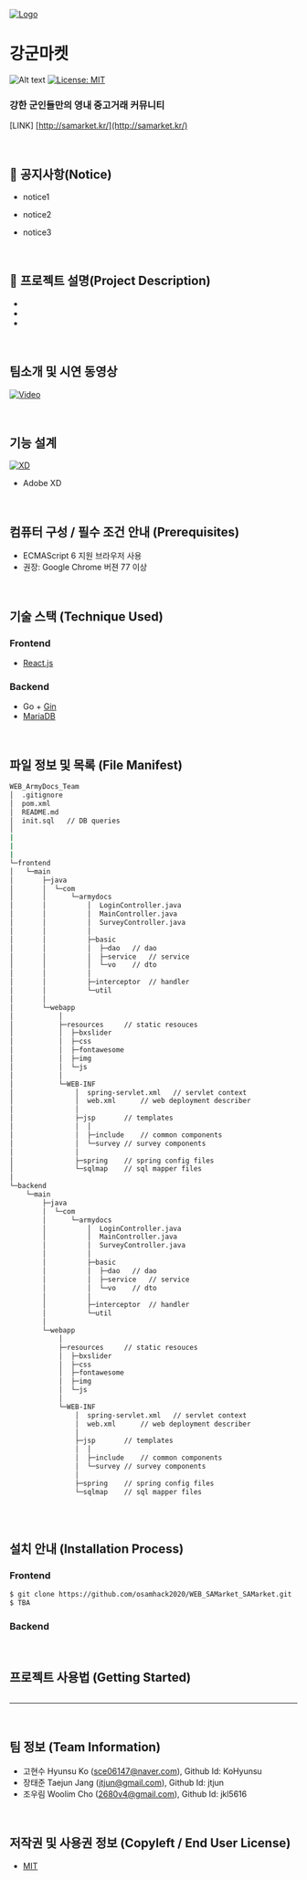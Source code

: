 [![Logo](docs/imgs/logo.png)](https://samarket.kr)
# 강군마켓 
![Alt text](https://img.shields.io/badge/data-web-green) 
[![License: MIT](https://img.shields.io/badge/License-MIT-yellow.svg)](https://opensource.org/licenses/MIT)

### 강한 군인들만의 영내 중고거래 커뮤니티 

[LINK] [http://samarket.kr/](http://samarket.kr/)

<br>

## 📌 공지사항(Notice)
- notice1

- notice2

- notice3

<br>

## 📜 프로젝트 설명(Project Description)
-

-

-

<br>

## 팀소개 및 시연 동영상
[![Video](docs/imgs/video.png)](https://www.youtube.com)

<br>

## 기능 설계
 [![XD](docs/imgs/xd_proto.png)](https://www.tinyurl.com/samxdclr)
 - Adobe XD

<br>

## 컴퓨터 구성 / 필수 조건 안내 (Prerequisites)
* ECMAScript 6 지원 브라우저 사용
* 권장: Google Chrome 버젼 77 이상

<br>

## 기술 스택 (Technique Used)

### Frontend
 -  [React.js](https://ko.reactjs.org/)



### Backend
 - Go + [Gin](https://github.com/gin-gonic/gin)
 - [MariaDB](https://mariadb.com/)

<br>

## 파일 정보 및 목록 (File Manifest)

```sh
WEB_ArmyDocs_Team
│  .gitignore
│  pom.xml
│  README.md
│  init.sql   // DB queries
│
|
|
|
└─frontend
│   └─main
│       ├─java
│       │  └─com
│       │      └─armydocs
│       │          │  LoginController.java
│       │          │  MainController.java
│       │          │  SurveyController.java
│       │          │  
│       │          ├─basic
│       │          │  ├─dao	  // dao
│       │          │  ├─service	  // service
│       │          │  └─vo	  // dto
│       │          │          
│       │          ├─interceptor  // handler
│       │          └─util
│       │                  
│       └─webapp
│           │  
│           ├─resources		// static resouces
│           │  ├─bxslider
│           │  ├─css
│           │  ├─fontawesome   
│           │  ├─img
│           │  └─js
│           │          
│           └─WEB-INF
│               │  spring-servlet.xml	// servlet context
│               │  web.xml		// web deployment describer
│               │  
│               ├─jsp		// templates
│               │  │  
│               │  ├─include	// common components
│               │  └─survey	// survey components
│               │          
│               ├─spring	// spring config files
│               └─sqlmap	// sql mapper files
│
└─backend
    └─main
        ├─java
        │  └─com
        │      └─armydocs
        │          │  LoginController.java
        │          │  MainController.java
        │          │  SurveyController.java
        │          │  
        │          ├─basic
        │          │  ├─dao	  // dao
        │          │  ├─service	  // service
        │          │  └─vo	  // dto
        │          │          
        │          ├─interceptor  // handler
        │          └─util
        │                  
        └─webapp
            │  
            ├─resources		// static resouces
            │  ├─bxslider
            │  ├─css
            │  ├─fontawesome   
            │  ├─img
            │  └─js
            │          
            └─WEB-INF
                │  spring-servlet.xml	// servlet context
                │  web.xml		// web deployment describer
                │  
                ├─jsp		// templates
                │  │  
                │  ├─include	// common components
                │  └─survey	// survey components
                │          
                ├─spring	// spring config files
                └─sqlmap	// sql mapper files
                        
```
<br>

## 설치 안내 (Installation Process)

### Frontend
```bash
$ git clone https://github.com/osamhack2020/WEB_SAMarket_SAMarket.git
$ TBA
```
### Backend

<br>

## 프로젝트 사용법 (Getting Started)
```bash
```

---

<br>

## 팀 정보 (Team Information)
- 고현수 Hyunsu Ko (sce06147@naver.com), Github Id: KoHyunsu
- 장태준 Taejun Jang (jtjun@gmail.com), Github Id: jtjun
- 조우림 Woolim Cho (2680v4@gmail.com), Github Id: jkl5616

<br>

## 저작권 및 사용권 정보 (Copyleft / End User License)
 * [MIT](license.md)

